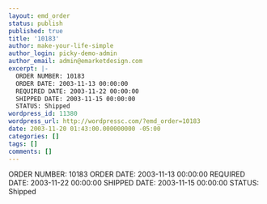 ```yaml
---
layout: emd_order
status: publish
published: true
title: '10183'
author: make-your-life-simple
author_login: picky-demo-admin
author_email: admin@emarketdesign.com
excerpt: |-
  ORDER NUMBER: 10183
  ORDER DATE: 2003-11-13 00:00:00
  REQUIRED DATE: 2003-11-22 00:00:00
  SHIPPED DATE: 2003-11-15 00:00:00
  STATUS: Shipped
wordpress_id: 11380
wordpress_url: http://wordpressc.com/?emd_order=10183
date: 2003-11-20 01:43:00.000000000 -05:00
categories: []
tags: []
comments: []
---
```

ORDER NUMBER: 10183
ORDER DATE: 2003-11-13 00:00:00
REQUIRED DATE: 2003-11-22 00:00:00
SHIPPED DATE: 2003-11-15 00:00:00
STATUS: Shipped
